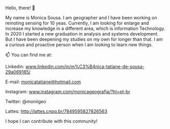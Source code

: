 Hello, there! 👋

My name is Monica Sousa. I am geographer and I have been working on remoting sensing for 10 yeas. Currently, I am looking for enlarge and increase my knowledge in a different area, which is information Technology. In 2020 I started a new graduation in analysis and systems development. But I have been deepening my studies on my own for longer than that. I am a curious and proactive person when I am looking to learn new things.

📫 You can find me at:

Linkedin: www.linkedin.com/in/m%C3%B4nica-tatiane-de-sousa-29a069185/

E-mail: monicatatiane@hotmail.com

Instagram: www.instagram.com/monicageografia/?hl=pt-br

Twitter: @moniigeo

Lattes: http://lattes.cnpq.br/7849595827826563

I hope I can contribute with this community!
